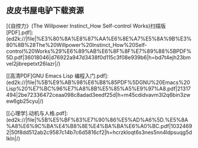 ## 皮皮书屋电驴下载资源 

[Metaprogramming Ruby 2.pdf]: (ed2k://|file|Metaprogramming%20Ruby%202.pdf|15168932|d80a4e0472e3ac40a5b48f12dea04b00|h=eidxv77zd2svd7nfdifmgntoyzjeb5xj|/)

[《自控力》(The Willpower Instinct_How Self-control Works)扫描版[PDF].pdf]: (ed2k://|file|%E3%80%8A%E8%87%AA%E6%8E%A7%E5%8A%9B%E3%80%8B%28The%20Willpower%20Instinct_How%20Self-control%20Works%29%E6%89%AB%E6%8F%8F%E7%89%88%5BPDF%5D.pdf|36018046|d76922a947d3438f0d115c3f08e939b6|h=bd7t4ejh23bmvel2jibrepetxt26lazr|/)

[Java 6 Platform Revealed.pdf]: (ed2k://|file|Java%206%20Platform%20Revealed.pdf|1889187|7371ef5e4d78c43c5a5817aab4606978|h=d2fgcmwjn25fqzswifsb6dhops276fff|/)

[程序员修炼之道：从小工到专家.pdf]: (ed2k://|file|%E7%A8%8B%E5%BA%8F%E5%91%98%E4%BF%AE%E7%82%BC%E4%B9%8B%E9%81%93%EF%BC%9A%E4%BB%8E%E5%B0%8F%E5%B7%A5%E5%88%B0%E4%B8%93%E5%AE%B6.pdf|12006853|2d3ecb26a37a33a937d2aeb62784fc1c|h=fq4spykpn7wib45wu4hh22nojfhut7gh|/)

[Photoshop Elements 9_ The Missing Manual.pdf]: (ed2k://|file|Photoshop%20Elements%209_%20The%20Missing%20Manual.pdf|19113517|1c611b4701311c28178e0a33ab27aa3b|h=5tpykmuuggdm56fu5x4yp67vsy3rbvwz|/)

[Symmetries.pdf]: (ed2k://|file|Symmetries.pdf|5415556|eb67c90fa2d713e7fa868519cbdfb5c9|h=zyo7l455oy4zazbabc5xxsmfhp3egexr|/)

[AntiPatterns.pdf]: (ed2k://|file|AntiPatterns.pdf|3537292|50f213554cf29fb2434f2616c0a9f6fa|h=pez3isv3zkfhqsm5lutr5ypa3vdqyavs|/)

[Prototyping_ A Practitioner’s Guide.pdf]: (ed2k://|file|Prototyping_%20A%20Practitioner%E2%80%99s%20Guide.pdf|48829023|fb036781047e860dc091e7ff21f02713|h=izjg37cbpacetanvdnin6vlri2nnadts|/)

[Learning GNU Emacs, 3rd Edition.chm]: (ed2k://|file|Learning%20GNU%20Emacs%2C%203rd%20Edition.chm|5650276|8857e3742cbe8e57e8b23e1ed1141f1c|h=jlp6gvay4kt55tijn7ycktl6t4us6vxy|/)

[Game Programming Gems 8.pdf]: (ed2k://|file|Game%20Programming%20Gems%208.pdf|11662380|565db460895c583057150277b618a742|h=gusr4crvkvg5wpu3hp4rbomgjaq2i6ip|/)

[Windows Phone 7 Developer Guide.pdf]: (ed2k://|file|Windows%20Phone%207%20Developer%20Guide.pdf|8915638|8c85f1bcf3fa3387b89e291eea30c7b6|h=a4ctnwlm3ve4rluxyjejv2mjuw4pquxq|/)

[Ultra-fast ASP.NET_ Build Ultra-Fast and Ultra-Scalable Websites Using ASP.NET and SQL Server.pdf]: (ed2k://|file|Ultra-fast%20ASP.NET_%20Build%20Ultra-Fast%20and%20Ultra-Scalable%20Websites%20Using%20ASP.NET%20and%20SQL%20Server.pdf|5183338|eff07253a47968f417d12295c75c7cf3|h=i27iroptiyf6tw2vzzzacnvrfuvh35an|/)

[Advanced Digital Signal Processing and Noise Reduction.pdf]: (ed2k://|file|Advanced%20Digital%20Signal%20Processing%20and%20Noise%20Reduction.pdf|19101701|63a7d7b948585206dc1cde1c8419cb83|h=s2kgdakqryrz5wulqm76hqwbq2mdget5|/)

[Data Structures and Algorithms in Java 2nd.pdf]: (ed2k://|file|Data%20Structures%20and%20Algorithms%20in%20Java%202nd.pdf|3953520|b57594745c36b82df09dd440daf41c7a|h=jvadze2l5rpf3buf6bwvvgczccwotw4h|/)

[JBoss ESB Beginner’s Guide.pdf]: (ed2k://|file|JBoss%20ESB%20Beginner%E2%80%99s%20Guide.pdf|7473240|a332426e8f0a2b9f1c767d34cf801098|h=ac4tzdtbs77vjs6rqizob4bcl6qsjqrg|/)

[量子物理史话——上帝掷骰子吗？.pdf]: (ed2k://|file|%E9%87%8F%E5%AD%90%E7%89%A9%E7%90%86%E5%8F%B2%E8%AF%9D%E2%80%94%E2%80%94%E4%B8%8A%E5%B8%9D%E6%8E%B7%E9%AA%B0%E5%AD%90%E5%90%97%EF%BC%9F.pdf|4283674|ee84bea364698d62e1378d9b86594cdc|h=ewfdij55ygb2ghh3mdeo47exkhiq76av|/)

[Oracle Fusion Middleware Patterns.pdf]: (ed2k://|file|Oracle%20Fusion%20Middleware%20Patterns.pdf|20585019|5a96c9251e57401b9e630b063ea9b7dc|h=fhtpnyfhpfg2obal5mbyq36lybo32yzt|/)

[Applied Econometrics with R.pdf]: (ed2k://|file|Applied%20Econometrics%20with%20R.pdf|4157109|6d43571675ef77a301781f8b89831cdc|h=l2mdwdim2g6uzgey7xsnvdqgytv6tolp|/)

[C How to Program, 6th Edition.pdf]: (ed2k://|file|C%20How%20to%20Program%2C%206th%20Edition.pdf|9059610|4e5e6ddcde56c4afaa3d801eef8ee8fb|h=lgoalcitr54blmyl3azq234wfgpqtax3|/)

[Using R for Data Management, Statistical Analysis, and Graphics.pdf]: (ed2k://|file|Using%20R%20for%20Data%20Management%2C%20Statistical%20Analysis%2C%20and%20Graphics.pdf|5593578|a7b39254748400c510ab6f7392270c42|h=tff2konluptchvgfljgeqft5wj5jwsym|/)

[Exam Ref 70-483_ Programming in C#.pdf]: (ed2k://|file|Exam%20Ref%2070-483_%20Programming%20in%20C%23.pdf|4834009|249f41a3d84e8349912c1fe6a8e4469d|h=psl7etmtyzt6gaezkh6lpklpcaxmoim6|/)

[Advanced BlackBerry Development.pdf]: (ed2k://|file|Advanced%20BlackBerry%20Development.pdf|5866587|214f0257114f8a897a71fae77da6acf5|h=y76kigy6kugknrzazzmf7vnbozy45fge|/)

[Python in Practice.pdf]: (ed2k://|file|Python%20in%20Practice.pdf|2440270|9d2db8b1657c2292e5156cf6a0a82983|h=35jduzwijyhm4iiga6qjplnbajzmtwgr|/)

[Programming Perl, 4th Edition.pdf]: (ed2k://|file|Programming%20Perl%2C%204th%20Edition.pdf|21146356|10216e5dc0636743985b1ecea2b51446|h=vlxa2wmmzzg65sbysup5cog4tdmzdwws|/)

[异类(扫描版).pdf]: (ed2k://|file|%E5%BC%82%E7%B1%BB%28%E6%89%AB%E6%8F%8F%E7%89%88%29.pdf|19940443|d524af42c483d0c3ecb53c98d0c47ac5|h=ee2mds7yzdfuuciwdoib4arvqjaub33p|/)

[C#设计模式.pdf]: (ed2k://|file|C%23%E8%AE%BE%E8%AE%A1%E6%A8%A1%E5%BC%8F.pdf|5586503|d2970ef151a9d8982145d5f250dd4394|h=w4hh7xwbz3rmni5ob2wvtulzoo35rigv|/)

[Advanced Calculus_ A Transition to Analysis.pdf]: (ed2k://|file|Advanced%20Calculus_%20A%20Transition%20to%20Analysis.pdf|4303304|da842118d2b3b8873ec0695fef8f006b|h=mglnzergnatjkvkmbcxbiyaeakd63sck|/)

[Android Recipes.pdf]: (ed2k://|file|Android%20Recipes.pdf|11607009|61477bdd6c5c2c4b2ef4e78db0e1c6c2|h=mwzjj6cvft3cus7ilcoaahzwytgpiqqu|/)

[Practical Ruby for System Administration.pdf]: (ed2k://|file|Practical%20Ruby%20for%20System%20Administration.pdf|4665823|ae03ad8b2c1167cddd66457c3ec7b42a|h=hf3nmpyu3me4wjcztrffnx7mrazv3ox3|/)

[Microsoft XNA Game Studio 4.0_ Learn Programming Now!.pdf]: (ed2k://|file|Microsoft%20XNA%20Game%20Studio%204.0_%20Learn%20Programming%20Now%21.pdf|10917987|04aaa41a1dd4a927792f739f3d676d1a|h=asf3forqio4elaxep7x5ihoot3vetjhs|/)

[高等数学（同济六版）.pdf]: (ed2k://|file|%E9%AB%98%E7%AD%89%E6%95%B0%E5%AD%A6%EF%BC%88%E5%90%8C%E6%B5%8E%E5%85%AD%E7%89%88%EF%BC%89.pdf|11767489|72cb1a4c82102093361ef4d3dcc6e8d7|h=wtwdo4zehjx7cbx4ehwpl5aejnpblndh|/)

[挑战编程.pdf]: (ed2k://|file|%E6%8C%91%E6%88%98%E7%BC%96%E7%A8%8B.pdf|25418226|a0c6781d63cb0df2a166a5848f6128f0|h=lwwlsqqbnroz74pc4ik4q7i6r2srllun|/)

[User-Centered Design_ A Developer’s Guide to Building User-Friendly Applications.pdf]: (ed2k://|file|User-Centered%20Design_%20A%20Developer%E2%80%99s%20Guide%20to%20Building%20User-Friendly%20Applications.pdf|18065153|107f30014979c803b10a3d2eee2dce98|h=2ayo4pym6nncfhastlmkqv5mj6wgxg2j|/)

[AppleScript_ The Comprehensive Guide to Scripting and Automation on Mac OS X, 2nd Edition.pdf]: (ed2k://|file|AppleScript_%20The%20Comprehensive%20Guide%20to%20Scripting%20and%20Automation%20on%20Mac%20OS%20X%2C%202nd%20Edition.pdf|16602243|9e4dc3534dfbf0f502b948bc97bd6dcf|h=fputj6rj53bgdo4pci5aeyyuxjqcolcp|/)

[Introducing AutoCAD Civil 3D 2010.pdf]: (ed2k://|file|Introducing%20AutoCAD%20Civil%203D%202010.pdf|15479262|fbd45096ead77d332a2e086202175325|h=dfp42mzzepgtsfx3fx4wb777q6qpqgpf|/)

[AppleScript in a Nutshell.chm]: (ed2k://|file|AppleScript%20in%20a%20Nutshell.chm|1759218|555bf819de617cb07bc7c155c18171f2|h=tszpphh57in2ocutpiuuodmlavzo46kd|/)

[AppleScript_ A Beginner’s Guide.pdf]: (ed2k://|file|AppleScript_%20A%20Beginner%E2%80%99s%20Guide.pdf|5169425|edf9d55d5e868c606484739e61673d11|h=zm7moy4kzwdyj53v6gephgr32ksh3aay|/)

[AppleScript_ The Definitive Guide, 2nd Edition.chm]: (ed2k://|file|AppleScript_%20The%20Definitive%20Guide%2C%202nd%20Edition.chm|1697901|c132c017fcdeaef5fe2f2ae0e12abb7c|h=wnclzoungcjkboth5vu62ajkhu47m6dc|/)

[AppleScript Language Guide.pdf]: (ed2k://|file|AppleScript%20Language%20Guide.pdf|2513978|82ed52cf6aacf77129445b0e03c3b914|h=awj562p4hg6qzhlbckhhh4aphut352qc|/)

[N-Layered Domain-Oriented Architecture Guide with .NET 4.0.pdf]: (ed2k://|file|N-Layered%20Domain-Oriented%20Architecture%20Guide%20with%20.NET%204.0.pdf|10978752|844adf6880478b072b853db8f424a8f9|h=vqgbrdvnzlrqqwxsue6lrn3fzyg2wouv|/)

[Data Protection for Virtual Data Centers.pdf]: (ed2k://|file|Data%20Protection%20for%20Virtual%20Data%20Centers.pdf|11630858|388192b985253cec886e6d2bfe29b0b3|h=s2rlb4cz747ijrfhrlpvrsgw6ewlwud6|/)

[A Software Engineer Learns HTML5, JavaScript and jQuery by Cameron, Dane.pdf]: (ed2k://|file|A%20Software%20Engineer%20Learns%20HTML5%2C%20JavaScript%20and%20jQuery%20by%20Cameron%2C%20Dane.pdf|2583964|77ded17005d188a1bee1dad7bcef4184|h=txllmidzqeufzip3kmq3jcnjtwxd5jvw|/)

[Solaris Application Programming.pdf]: (ed2k://|file|Solaris%20Application%20Programming.pdf|3321962|a19c1cee29ed62c603cfd539d41380df|h=f6op3noqmpdgamc4uupzhdmoes5yggk2|/)

[Semantic Web for the Working Ontologist, 2nd Edition.pdf]: (ed2k://|file|Semantic%20Web%20for%20the%20Working%20Ontologist%2C%202nd%20Edition.pdf|3751801|a31f39b835efc141fce53f916e2ece34|h=kkyxk45k434jn6i7g6mbeudj5fbba6o4|/)

[Learn AppleScript_ The Comprehensive Guide to Scripting and Automation on Mac OS X, Third Edition.pdf]: (ed2k://|file|Learn%20AppleScript_%20The%20Comprehensive%20Guide%20to%20Scripting%20and%20Automation%20on%20Mac%20OS%20X%2C%20Third%20Edition.pdf|22615040|7880caeb8b82bcafee933d45e0c4cf37|h=uvrteouh6hsg7es25bbvb4mtbec6ixoo|/)

[Access Database Design & Programming, Third Edition.pdf]: (ed2k://|file|Access%20Database%20Design%20%26%20Programming%2C%20Third%20Edition.pdf|6108762|b8936bae2153bdf014e8ea988a09f4a2|h=y7v35fsy22pjbg2q43kdanvbzgia3bwc|/)

[Understanding Windows CardSpace_ An Introduction to the Concepts and Challenges of Digital Identities.pdf]: (ed2k://|file|Understanding%20Windows%20CardSpace_%20An%20Introduction%20to%20the%20Concepts%20and%20Challenges%20of%20Digital%20Identities.pdf|4608028|3076828e310b5d586b9f8c2a59b06045|h=afitrtb576vvgeogbe3vifo6loswbpgv|/)

[Image Processing and Pattern Recognition_ Fundamentals and Techniques.pdf]: (ed2k://|file|Image%20Processing%20and%20Pattern%20Recognition_%20Fundamentals%20and%20Techniques.pdf|9084499|cd0a29a230afa32ac78c806d23092000|h=i5edcqvut7xl2oqkccmlselavlcdl3oq|/)

[VCP VMware Certified Professional on vSphere 4 Study Guide_ Exam VCP-410.pdf]: (ed2k://|file|VCP%20VMware%20Certified%20Professional%20on%20vSphere%204%20Study%20Guide_%20Exam%20VCP-410.pdf|15781279|9f9773caa7c06f880ccec8c5ee5bf9c8|h=5657k2inhw5hnhssopo2jx7ukulh7y27|/)

[Enterprise Recipes with Ruby and Rails.pdf]: (ed2k://|file|Enterprise%20Recipes%20with%20Ruby%20and%20Rails.pdf|8817917|a95573f0160ed780c1b91e6791cd9dae|h=fum5piupdm65tnonlc3yafxppwm3xewz|/)

[Computing for Numerical Methods Using Visual C++.pdf]: (ed2k://|file|Computing%20for%20Numerical%20Methods%20Using%20Visual%20C%2B%2B.pdf|6080559|5031715d32e2bdc77b124d37927f6ce6|h=kpvb7qsh7ctl257dcqo5osoqtke7iajm|/)

[Apache MyFaces Trinidad 1.2_ A Practical Guide.pdf]: (ed2k://|file|Apache%20MyFaces%20Trinidad%201.2_%20A%20Practical%20Guide.pdf|6062079|f8fc7bcf835f9faaa5f488ada735b34d|h=cbs6yuffrqf5wakbdajdyph4ujd3fo6m|/)

[POSIX多线程程序设计（中文版）.pdf]: (ed2k://|file|POSIX%E5%A4%9A%E7%BA%BF%E7%A8%8B%E7%A8%8B%E5%BA%8F%E8%AE%BE%E8%AE%A1%EF%BC%88%E4%B8%AD%E6%96%87%E7%89%88%EF%BC%89.pdf|9110533|51f4d37a756c3c126a0994e417072373|h=l3o3c7ixu2pw5revurdb4yziq3qsij6e|/)

[Game Physics, Second Edition.pdf]: (ed2k://|file|Game%20Physics%2C%20Second%20Edition.pdf|15740136|6eba54e23fc9cc6bce54f72bd4f0fd77|h=7mx7jo4f7yvkbjjtwnhwvxwbmgxaqy4z|/)

[Smart Business Intelligence Solutions with Microsoft® SQL Server® 2008.pdf]: (ed2k://|file|Smart%20Business%20Intelligence%20Solutions%20with%20Microsoft%C2%AE%20SQL%20Server%C2%AE%202008.pdf|22862188|8bc6c0b5be20cf06693973f4392f2cc1|h=dvfcxe3vbn5opr27dnjkgyq2e4cyrhly|/)

[JAVA并发编程实践.pdf]: (ed2k://|file|JAVA%E5%B9%B6%E5%8F%91%E7%BC%96%E7%A8%8B%E5%AE%9E%E8%B7%B5.pdf|42655040|48a46d26b81f359e75617fbfc11b1103|h=c44bxuvylznswfuqf4wu4vnxkgbfu7x5|/)

[Zero Configuration Networking_ The Definitive Guide.chm]: (ed2k://|file|Zero%20Configuration%20Networking_%20The%20Definitive%20Guide.chm|999650|01fdc6ef7ce1cc8a0e61142364bdb661|h=icztxmmbjezzzbi2ul7fjrjzwqdhftbv|/)

[实用Common Lisp编程.pdf]: (ed2k://|file|%E5%AE%9E%E7%94%A8Common%20Lisp%E7%BC%96%E7%A8%8B.pdf|25699504|bf97c3884f989805c58f25dc43e874b8|h=4lfmajjo3ox3pvljzqwo2srledscs2dr|/)

[Let Over Lambda.chm]: (ed2k://|file|Let%20Over%20Lambda.chm|244722|a490e898108bdb7baaf3e65403c599f3|h=4ixkmbl2upmwjewj7d3hzrxqfuvcupyb|/)

[GNU Emacs Lisp Reference.pdf]: (ed2k://|file|GNU%20Emacs%20Lisp%20Reference.pdf|4072955|c8bde69a22fac8ce6580f6e2de3958b0|h=ohw26gythmlpy7tuqfip3tkqewtpzy4l|/)

[Network Modeling and Simulation A Practical Perspective.pdf]: (ed2k://|file|Network%20Modeling%20and%20Simulation%20A%20Practical%20Perspective.pdf|1924361|a9f99ac551130b6c38a0749c608e2093|h=jcc4gdpfmlzup4aqczqcjdzc47o5reo4|/)

[Performance and Evaluation of Lisp Systems.pdf]: (ed2k://|file|Performance%20and%20Evaluation%20of%20Lisp%20Systems.pdf|1156607|bd04bbf087d81030e5adf6fad7ea686b|h=e3x2g7c3b4gtkvsuy5qmlt3wjgnrunzy|/)

[Moving to Ubuntu Linux.chm]: (ed2k://|file|Moving%20to%20Ubuntu%20Linux.chm|16878286|43c9a454615aac477a1504d40bd917d0|h=sllcoribkua6vfx4fqhvbllykfzjmz5n|/)

[[高清PDF]GNU Emacs Lisp 编程入门.pdf]: (ed2k://|file|%5B%E9%AB%98%E6%B8%85PDF%5DGNU%20Emacs%20Lisp%20%E7%BC%96%E7%A8%8B%E5%85%A5%E9%97%A8.pdf|21317494|2be72336472ceaa098c8adad3eedf25d|h=m45cdidvavm3l2q6bin3zwew6gb25cyu|/)

[Programming F# 3.0, 2nd Edition (Early Release).pdf]: (ed2k://|file|Programming%20F%23%203.0%2C%202nd%20Edition%20%28Early%20Release%29.pdf|6895017|d34e6e674a24d77a2aa670298f881bf4|h=pbmzdpne2anesrjbtwbsxorqvivpxzsv|/)

[Tcl_Tk 8.5 Programming Cookbook.pdf]: (ed2k://|file|Tcl_Tk%208.5%20Programming%20Cookbook.pdf|3428907|23db1b9dd3ade9eddd15a67228c28f58|h=e4j764cljyd6edllyucyme3z5a5tl57c|/)

[Programming with the Kinect for Windows Software Development Kit.pdf]: (ed2k://|file|Programming%20with%20the%20Kinect%20for%20Windows%20Software%20Development%20Kit.pdf|12774187|9bbf4e1691b52669a5cd4a7c5580b126|h=pwjfoqoujui4j4zgr5kv72psp5qe4goe|/)

[Java IO, 2nd Edition.chm]: (ed2k://|file|Java%20IO%2C%202nd%20Edition.chm|2902992|c40f682e1c306c1fd242bee10995d9a5|h=lsrhiirg7w4cpu3uzxiz625w5gpwrkrg|/)

[OpenAM.pdf]: (ed2k://|file|OpenAM.pdf|3268372|cda986a0b956414ee2c74aa537cd2ecc|h=p5e7gudlut4czj5h3x67k4kjsaz74irp|/)

[Pro Project Management with SharePoint 2010.pdf]: (ed2k://|file|Pro%20Project%20Management%20with%20SharePoint%202010.pdf|11612060|0da1e6e20463395a4b02bb570b2da4a7|h=dvijpoqww4dkfjyoz3wlgdllxjymqc47|/)

[CFA Note Lever 2, 2009, Vol 5.pdf]: (ed2k://|file|CFA%20Note%20Lever%202%2C%202009%2C%20Vol%205.pdf|3298605|e41e41c3c24c9605e9ece5b2662e3afc|h=m3l6kinhamueg7ogbioz6uu35p6txeqn|/)

[Combating Spyware in the Enterprise.pdf]: (ed2k://|file|Combating%20Spyware%20in%20the%20Enterprise.pdf|9197868|512d202e306eae0500a4b872c6c81b03|h=3i76t5nzphpxsw6dmawcpiyiccsarncc|/)

[Data-Driven Services with Silverlight 2.chm]: (ed2k://|file|Data-Driven%20Services%20with%20Silverlight%202.chm|11975127|225756f2209dd33c42fea36e2f54fd7f|h=5xmqbca2sgeb2wubzxufqod7en6vitxo|/)

[Learning the Unix Operating System, 5th Edition.pdf]: (ed2k://|file|Learning%20the%20Unix%20Operating%20System%2C%205th%20Edition.pdf|1624568|f76e0311024f1d109a5610a119a097cf|h=ekqxi4k5a3f53euzphnf4qk3abvse3lq|/)

[Windows Forensics and Incident Recovery.chm]: (ed2k://|file|Windows%20Forensics%20and%20Incident%20Recovery.chm|7524994|663707912d9fba656a3ae43cdb331324|h=ejg5v4ixqbjfssppqasetvjnrb4q3jdb|/)

[Google Sites and Chrome For Dummies.pdf]: (ed2k://|file|Google%20Sites%20and%20Chrome%20For%20Dummies.pdf|14332827|420e920aec125ea505ea76d1ba42e6c3|h=gr4hd6phkesostad5b2f5zjejaajmicl|/)

[High Performance MySQL, Second Edition.pdf]: (ed2k://|file|High%20Performance%20MySQL%2C%20Second%20Edition.pdf|5904835|fc50a46caafbd17212f5a1f0adab137f|h=37ql7jlmj2rrdi2e6k5kkxw22gwrtthw|/)

[Human Interface and the Management of Information.pdf]: (ed2k://|file|Human%20Interface%20and%20the%20Management%20of%20Information.pdf|28211070|b477d17349c3c7a366279c70b1c69f3c|h=nbycqp6h4sn2y2rmaisit6and3eywtsy|/)

[[心理学].动机与人格.pdf]: (ed2k://|file|%5B%E5%BF%83%E7%90%86%E5%AD%A6%5D.%E5%8A%A8%E6%9C%BA%E4%B8%8E%E4%BA%BA%E6%A0%BC.pdf|10324692|50f8dd512ab2c9587c14b7c6d5816cf2|h=hcrzkloqt6s3nes5nn4ldpsuqg5dlkln|/)

[Qt及Linux操作系统窗口设计.pdf]: (ed2k://|file|Qt%E5%8F%8ALinux%E6%93%8D%E4%BD%9C%E7%B3%BB%E7%BB%9F%E7%AA%97%E5%8F%A3%E8%AE%BE%E8%AE%A1.pdf|24916016|a8f132c5f5941e046096696d693e4f48|h=rnvlqqtknaej23mdqlxy66vbf5crzpy5|/)

